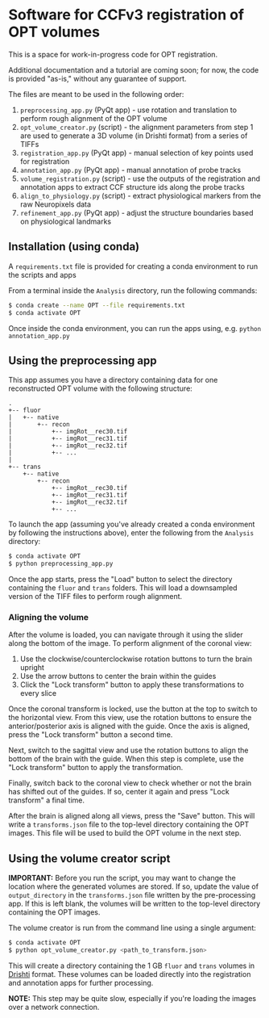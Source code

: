 # Software for CCFv3 registration of OPT volumes

This is a space for work-in-progress code for OPT registration.

Additional documentation and a tutorial are coming soon; for now, the code is provided "as-is," without any guarantee of support.

The files are meant to be used in the following order:

1. `preprocessing_app.py` (PyQt app) - use rotation and translation to perform rough alignment of the OPT volume
2. `opt_volume_creator.py` (script) - the alignment parameters from step 1 are used to generate a 3D volume (in Drishti format) from a series of TIFFs
3. `registration_app.py` (PyQt app) - manual selection of key points used for registration
4. `annotation_app.py` (PyQt app) - manual annotation of probe tracks
5. `volume_registration.py` (script) - use the outputs of the registration and annotation apps to extract CCF structure ids along the probe tracks
6. `align_to_physiology.py` (script) - extract physiological markers from the raw Neuropixels data
7. `refinement_app.py` (PyQt app) - adjust the structure boundaries based on physiological landmarks

## Installation (using conda)

A `requirements.txt` file is provided for creating a conda environment to run the scripts and apps

From a terminal inside the `Analysis` directory, run the following commands:

```bash
$ conda create --name OPT --file requirements.txt
$ conda activate OPT
```

Once inside the conda environment, you can run the apps using, e.g. `python annotation_app.py`

## Using the preprocessing app

This app assumes you have a directory containing data for one reconstructed OPT volume with the following structure:

```
.
+-- fluor
|   +-- native
|       +-- recon
|           +-- imgRot__rec30.tif
|           +-- imgRot__rec31.tif
|           +-- imgRot__rec32.tif
|           +-- ...
|
+-- trans
    +-- native
        +-- recon
            +-- imgRot__rec30.tif
            +-- imgRot__rec31.tif
            +-- imgRot__rec32.tif
            +-- ...
``` 
To launch the app (assuming you've already created a conda environment by following the instructions above), enter the following from the `Analysis` directory:


```bash
$ conda activate OPT
$ python preprocessing_app.py
```

Once the app starts, press the "Load" button to select the directory containing the `fluor` and `trans` folders. This will load a downsampled version of the TIFF files to perform rough alignment.

### Aligning the volume

After the volume is loaded, you can navigate through it using the slider along the bottom of the image. To perform alignment of the coronal view:

1. Use the clockwise/counterclockwise rotation buttons to turn the brain upright
2. Use the arrow buttons to center the brain within the guides
3. Click the "Lock transform" button to apply these transformations to every slice

Once the coronal transform is locked, use the button at the top to switch to the horizontal view. From this view, use the rotation buttons to ensure the anterior/posterior axis is aligned with the guide. Once the axis is aligned, press the "Lock transform" button a second time.

Next, switch to the sagittal view and use the rotation buttons to align the bottom of the brain with the guide. When this step is complete, use the "Lock transform" button to apply the transformation.

Finally, switch back to the coronal view to check whether or not the brain has shifted out of the guides. If so, center it again and press "Lock transform" a final time.

After the brain is aligned along all views, press the "Save" button. This will write a `transforms.json` file to the top-level directory containing the OPT images. This file will be used to build the OPT volume in the next step.

## Using the volume creator script

**IMPORTANT:** Before you run the script, you may want to change the location where the generated volumes are stored. If so, update the value of `output_directory` in the `transforms.json` file written by the pre-processing app. If this is left blank, the volumes will be written to the top-level directory containing the OPT images.

The volume creator is run from the command line using a single argument:

```bash
$ conda activate OPT
$ python opt_volume_creator.py <path_to_transform.json>
```
This will create a directory containing the 1 GB `fluor` and `trans` volumes in [Drishti](https://github.com/nci/drishti) format. These volumes can be loaded directly into the registration and annotation apps for further processing.

**NOTE:** This step may be quite slow, especially if you're loading the images over a network connection.


